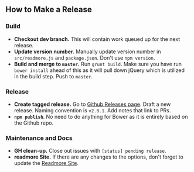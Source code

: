 ## How to Make a Release

### Build
- **Checkout dev branch.** This will contain work queued up for the next release.
- **Update version number.** Manually update version number in `src/readmore.js` and `package.json`. Don't use `npm version`.
- **Build and merge to `master`.** Run `grunt build`. Make sure you have run `bower install` ahead of this as it will pull down jQuery which is utilized in the build step. Push to `master`.

### Release
- **Create tagged release.** Go to [Github Releases page](https://github.com/lokesh/lightbox2/releases). Draft a new release. Naming convention is `v2.8.1`. Add notes that link to PRs.
- **`npm publish`**. No need to do anything for Bower as it is entirely based on the Github repo.

### Maintenance and Docs
- **GH clean-up.** Close out issues with `[status] pending release`.
- **readmore Site.** If there are any changes to the options, don't forget to update the [Readmore Site](http://localhost:8000/dist/#options). 
